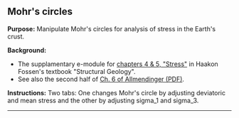 ## Mohr's circles

**Purpose:** Manipulate Mohr's circles for analysis of stress in the Earth's crust.

**Background:**
- The supplamentary e-module for [chapters 4 & 5, "Stress"](https://folk.uib.no/nglhe/StructuralGeoBookEmodules2ndEd.html) in Haakon Fossen's textbook "Structural Geology".
- See also the second half of [Ch. 6 of Allmendinger (PDF)](http://www.geo.cornell.edu/geology/faculty/RWA/structure-lab-manual/chapter-6.pdf).

**Instructions:**
Two tabs: One changes Mohr's circle by adjusting deviatoric and mean stress and the other by adjusting sigma_1 and sigma_3.

----------